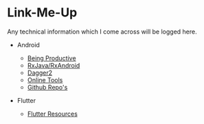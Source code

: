 # Link-Me-Up

Any technical information which I come across will be logged here.

- Android
	- [Being Productive](https://github.com/Naveentp/Link-Me-Up/blob/master/android/tricks.md)
	- [RxJava/RxAndroid](https://github.com/Naveentp/Link-Me-Up/blob/master/android/reactivex.md)
	- [Dagger2](https://github.com/Naveentp/Link-Me-Up/blob/master/android/dagger.md)
	- [Online Tools](https://github.com/Naveentp/Link-Me-Up/blob/master/android/online_tools.md)
	- [Github Repo's](https://github.com/Naveentp/Link-Me-Up/blob/master/android/github.md)

- Flutter
	- [Flutter Resources](https://github.com/Naveentp/Link-Me-Up/blob/master/flutter/flutterlinks.md)